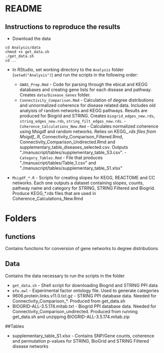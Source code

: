 # README

## Instructions to reproduce the results

- Download the data 
````
cd Analysis/data
chmod +x get_data.sh
./get_data.sh
cd ..
````

- In RStudio, set working directory to the `Analysis` folder (`setwd("Analysis")`) and run the scripts in the following order:
    - `GWAS_Prep.Rmd` - Code for parsing through the ebicat and KEGG databases and creating gene lists for each disease and pathway. Creates `data/Disease_Genes` folder. 
    - `Connectivity_Comparison.Rmd` - Calculation of  degree distributions and unnormalized coherence for disease related data. Includes old analyisis of random networks and KEGG pathways. Results are produced for Biogrid and STRING. Creates `biogrid_edges_new.rds`, `string_edges_new.rds`, `string_filt_edges_new.rds`.
    -`Coherence_Calculations_New.Rmd` - Calculates normalized coherence using Msigdf and random networks. Relies on KEGG_*.rds files from Msigdf_*.R, Connectivity_Comparison_Filtered.Rmd, Connectivity_Comparison_Undirected.Rmd and supplementary_table_diseases_selected.csv. Outputs "./manuscript/tables/supplementary_table_S3.csv".
    -`Category_Tables.Rmd` - File that produces "./manuscript/tables/Table_1.csv" and "./manuscript/tables/supplementary_table_S1.xlsx"

- `Msigdf_*.R` - Scripts for creating slopes for KEGG, REACTOME and CC networks. Each one outputs a dataset containing slopes, counts, pathway name and category for STRING, STRING Filtered and Biogrid. Produce KEGG_*.rds files that are used in Coherence_Calculations_New.Rmd

# Folders

## functions
Contains functions for conversion of gene networks to degree distributions

## Data
Contains the data necessary to run the scripts in the folder

- `get_data.sh` - Shell script for downloading Biogrid and STRING PPI data
- `efo.owl` - Experimental factor ontology file. Used to generate categories
- 9606.protein.links.v11.0.txt.gz - STRING PPI database data. Needed for Connectivity_Comparison_*. Produced from get_data.sh
- BIOGRID-ALL-3.5.174.mitab.txt - Biogrid PPI database data. Needed for Connectivity_Comparison_undirected. Produced from running get_data.sh and unzipping BIOGRID-ALL-3.5.174.mitab.zip

##Tables

- supplementary_table_S1.xlsx - Contains SNP/Gene counts, coherence and permutation p-values for STRING, BioGrid and STRING Filtered disease networks




